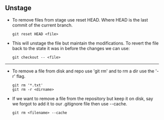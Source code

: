 ## Unstage

- To remove files from stage use reset HEAD. Where HEAD is the last commit of the current branch.

  ```
  git reset HEAD <file>
  ```

- This will unstage the file but maintain the modifications. To revert the file back to the state it was in before the changes we can use:

  ```
  git checkout -- <file>
  ```
----------

- To remove a file from disk and repo use 'git rm' and to rm a dir use the '-r' flag.

  ```
  git rm '*.txt'
  git rm -r <dirname>
  ```

- If we want to remove a file from the repository but keep it on disk, say we forgot to add it to our .gitignore file then use --cache.
  ```
  git rm <filename> --cache
  ```
